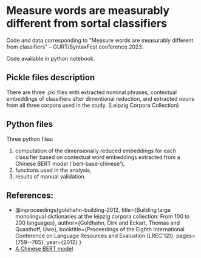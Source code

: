 # Measure words are measurably different from sortal classifiers
Code and data corresponding to "Measure words are measurably different from classifiers" – GURT/SyntaxFest conference 2023.

Code available in python notebook.

## Pickle files description
There are three .pkl files with extracted nominal phrases, contextual embeddings of classifiers after dimentional reduction, and extracted nouns from all three corpora used in the study. (Leipzig Corpora Collection)

## Python files
Three python files:
1. computation of the dimensionally reduced embeddings for each classifier based on contextual word embeddings extracted from a Chinese BERT model ('bert-base-chinese'),
2. functions used in the analysis,
3. results of manual validation.

## References:
- @inproceedings{goldhahn-building-2012,
  title={Building large monolingual dictionaries at the leipzig corpora collection: From 100 to 200 languages},
  author={Goldhahn, Dirk and Eckart, Thomas and Quasthoff, Uwe},
  booktitle={Proceedings of the Eighth International Conference on Language Resources and Evaluation (LREC'12)},
  pages={759--765},
  year={2012}
}
- [A Chinese BERT model](https://huggingface.co/bert-base-chinese)
